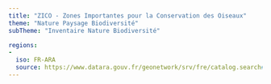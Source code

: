 ```yaml
---
title: "ZICO - Zones Importantes pour la Conservation des Oiseaux"
theme: "Nature Paysage Biodiversité"
subTheme: "Inventaire Nature Biodiversité"

regions:
-
  iso: FR-ARA
  source: https://www.datara.gouv.fr/geonetwork/srv/fre/catalog.search#/search?resultType=details&sortBy=relevance&from=1&to=20&fast=index&_content_type=json&any=ZICO%20-%20Zones%20Importantes%20pour%20la%20Conservation%20des%20Oiseaux
---
```

